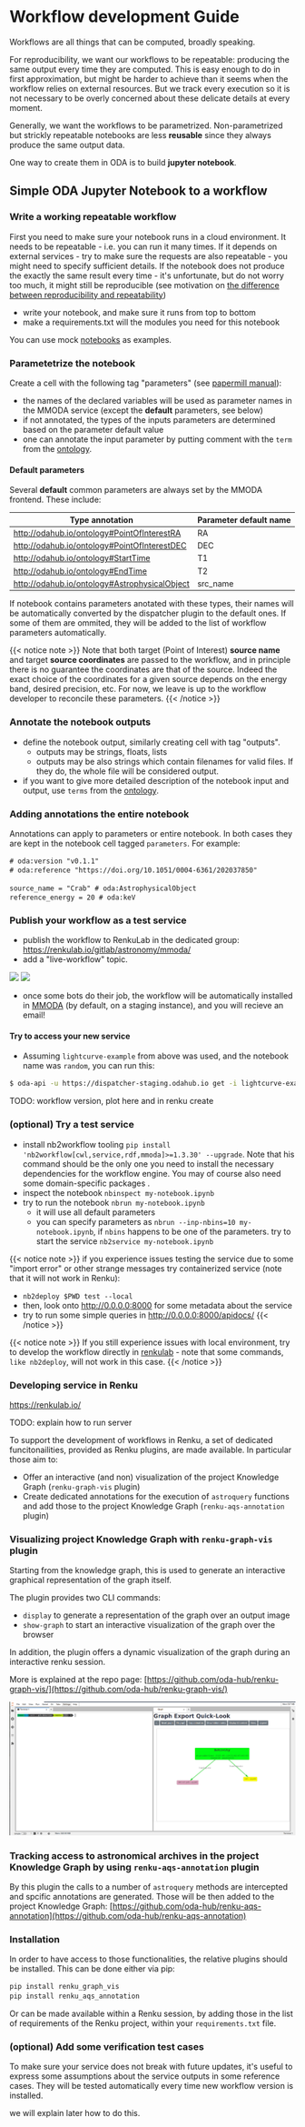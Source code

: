 # Workflow development Guide

Workflows are all things that can be computed, broadly speaking. 

For reproducibility, we want our workflows to be repeatable: producing the same output every time they are computed. 
This is easy enough to do in first approximation, but might be harder to achieve than it seems when the workflow relies on external resources. But we track every execution so it is not necessary to be overly concerned about these delicate details at every moment.

Generally, we want the workflows to be parametrized. Non-parametrized but strickly repeatable notebooks are less **reusable** since they always produce the same output data.

One way to create them in ODA is to build **jupyter notebook**.

## Simple ODA Jupyter Notebook to a workflow

### Write a working repeatable workflow

First you need to make sure your notebook runs in a cloud environment. It needs to be repeatable - i.e. you can run it many times. If it depends on external services - try to make sure the requests are also repeatable - you might need to specify sufficient details. If the notebook does not produce the exactly
the same result every time - it's unfortunate, but do not worry too much, it might still be reproducible (see motivation on [the difference between reproducibility and repeatability](https://github.com/volodymyrss/reproducibility-motivation/))

* write your notebook, and make sure it runs from top to bottom
* make a requirements.txt will the modules you need for this notebook

You can use mock [notebooks](https://renkulab.io/gitlab/astronomy/mmoda/mmoda-nb2workflow-example/-/tree/master/notebooks) as examples.

### Parametetrize the notebook 

Create a cell with the following tag "parameters" (see [papermill manual](https://papermill.readthedocs.io/en/latest/usage-parameterize.html#designate-parameters-for-a-cell)):
  * the names of the declared variables will be used as parameter names in the MMODA service (except the **default** parameters, see below)
  * if not annotated, the types of the inputs parameters are determined based on the parameter default value
  * one can annotate the input parameter by putting comment with the `term` from the [ontology](https://odahub.io/docs/guide-ontology).

#### Default parameters

Several **default** common parameters are always set by the MMODA frontend. These include:

  | Type annotation | Parameter default name |
  | ---------------- | -------------- |
  | http://odahub.io/ontology#PointOfInterestRA | RA |
  | http://odahub.io/ontology#PointOfInterestDEC | DEC |
  | http://odahub.io/ontology#StartTime | T1 |
  | http://odahub.io/ontology#EndTime | T2 |
  | http://odahub.io/ontology#AstrophysicalObject | src_name |
  
If notebook contains parameters anotated with these types, their names will be automatically converted by the dispatcher plugin to the default ones. If some of them are ommited, they will be added to the list of workflow parameters automatically.

{{< notice note >}}
Note that both target (Point of Interest) **source name** and target **source coordinates** are passed to the workflow, and in principle there is no guarantee the coordinates are that of the source. Indeed the exact choice of the coordinates for a given source depends on the energy band, desired precision, etc. For now, we leave is up to the workflow developer to reconcile these parameters.
{{< /notice >}}
    

### Annotate the notebook outputs

* define the notebook output, similarly creating cell with tag "outputs". 
  * outputs may be strings, floats, lists
  * outputs may be also strings which contain filenames for valid files. If they do, the whole file will be considered output.
* if you want to give more detailed description of the notebook input and output, use `terms` from the [ontology]([docs/guide-ontology.](https://odahub.io/docs/guide-ontology)).


### Adding annotations the entire notebook

Annotations can apply to parameters or entire notebook. In both cases they are kept in the notebook cell tagged `parameters`.
For example:

```
# oda:version "v0.1.1"
# oda:reference "https://doi.org/10.1051/0004-6361/202037850"

source_name = "Crab" # oda:AstrophysicalObject
reference_energy = 20 # oda:keV
```

### Publish your workflow as a test service
* publish the workflow to RenkuLab in the dedicated group: https://renkulab.io/gitlab/astronomy/mmoda/
* add a "live-workflow" topic.

![](../live-workflow-tag-set.png)
![](../live-workflow-tag.png)


* once some bots do their job, the workflow will be automatically installed in [MMODA](https://www.astro.unige.ch/mmoda) (by default, on a staging instance), and you will recieve an email!
####  Try to access your new service

* Assuming `lightcurve-example` from above was used, and the notebook name was `random`, you can run this:

```bash
$ oda-api -u https://dispatcher-staging.odahub.io get -i lightcurve-example -p random -a n_bins=5
```

TODO: workflow version, plot here and in renku create



### (optional) Try a test service

* install nb2workflow tooling `pip install 'nb2workflow[cwl,service,rdf,mmoda]>=1.3.30' --upgrade`. Note that his command should be the only one you need to install the necessary dependencies for the workflow engine. You may of course also need some domain-specific packages .
* inspect the notebook `nbinspect my-notebook.ipynb`
* try to run the notebook `nbrun my-notebook.ipynb`
  * it will use all default parameters 
  * you can specify parameters as `nbrun --inp-nbins=10 my-notebook.ipynb`, if `nbins` happens to be one of the parameters.
 try to start the service `nb2service my-notebook.ipynb`

{{< notice note >}}
if you experience issues testing the service due to some "import error" or other strange messages try containerized service (note that it will not work in Renku):

* `nb2deploy $PWD test --local`
* then, look onto http://0.0.0.0:8000 for some metadata about the service
* try to run some simple queries in http://0.0.0.0:8000/apidocs/
{{< /notice >}}

{{< notice note >}}
If you still experience issues with local environment, try to develop the workflow directly in [renkulab]() - note that some commands, `like nb2deploy`, will not work in this case.
{{< /notice >}}

### Developing service in Renku


https://renkulab.io/

TODO: explain how to run server

To support the development of workflows in Renku, a set of dedicated funcitonailities, provided as Renku plugins, are made available. In particular those aim to:

* Offer an interactive (and non) visualization of the project Knowledge Graph (`renku-graph-vis` plugin)
* Create dedicated annotations for the execution of `astroquery` functions and add those to the project Knowledge Graph (`renku-aqs-annotation` plugin)

### Visualizing project Knowledge Graph with `renku-graph-vis` plugin

Starting from the knowledge graph, this is used to generate an interactive graphical representation of the graph itself.

The plugin provides two CLI commands:
  * `display` to generate a representation of the graph over an output image
  * `show-graph` to start an interactive visualization of the graph over the browser

In addition, the plugin offers a dynamic visualization of the graph during an interactive renku session.

More is explained at the repo page: [https://github.com/oda-hub/renku-graph-vis/](https://github.com/oda-hub/renku-graph-vis/)

![](renkulab_graph.png)


### Tracking access to astronomical archives in the project Knowledge Graph by using `renku-aqs-annotation` plugin

By this plugin the calls to a number of `astroquery` methods are intercepted and spcific annotations are generated. Those will be then added to the project Knowledge Graph: [https://github.com/oda-hub/renku-aqs-annotation](https://github.com/oda-hub/renku-aqs-annotation)

### Installation

In order to have access to those functionalities, the relative plugins should be installed. This can be done either via pip:

```bash
pip install renku_graph_vis
pip install renku_aqs_annotation
```

Or can be made available within a Renku session, by adding those in the list of requirements of the Renku project, within your `requirements.txt` file.

### (optional) Add some verification test cases

To make sure your service does not break with future updates, it's useful to express some assumptions about the service outputs in some reference cases.
They will be tested automatically every time new workflow version is installed.

we will explain later how to do this.
